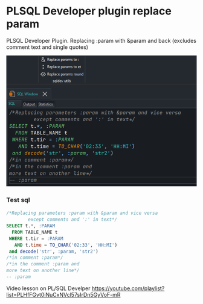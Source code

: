 # PLSQL Developer plugin replace param

PLSQL Developer Plugin. Replacing :param with &param and back (excludes comment text and single quotes)

![T](https://github.com/derevyov/plsqlDeveloperPluginUtil/blob/main/img/image2.png)


### Test sql

```sql
/*Replacing parameters :param with &param and vice versa
        except comments and ':' in text*/
SELECT t.*, :PARAM
  FROM TABLE_NAME t
 WHERE t.tir = :PARAM
   AND t.time = TO_CHAR('02:33', 'HH:MI')
 and decode('str', :param, 'str2')
/*in comment :param*/
/*in the comment :param and
more text on another line*/
-- :param
```


Video lesson on PL/SQL Develper https://youtube.com/playlist?list=PLHfFGvt0iNuCxNVcl57sIrDn5GyVoF-mR
